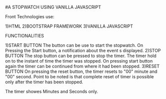 #A STOPWATCH USING VANILLA JAVASCRIPT

Front Technologies use:

1)HTML
2)BOOTSTRAP FRAMEWORK
3)VANILLA JAVASCRIPT

FUNCTIONALITIES

1)START BUTTON
    The button can be use to start the stopwatch.
    On Pressing the Start button, a notification about the event s displayed.
2)STOP BUTTON
    The stop button can be pressed to stop the timer. The timer hold on to the instant of time the timer was stopped. On pressing start button again the timer can be continued from where it had been stopped.
3)RESET BUTTON
    On pressing the reset button, the timer resets to "00" minute and "00" second. Point to be noted is that complete reset of timer is possible only after the timer has been stopped.

The timer showes Minutes and Seconds only.    
